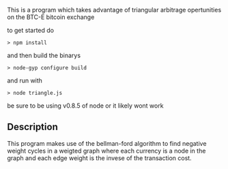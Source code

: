 This is a program which takes advantage of triangular arbitrage opertunities
on the BTC-E bitcoin exchange 

to get started do

`> npm install`

and then build the binarys 

`> node-gyp configure build`

and run with 

`> node triangle.js` 

be sure to be using v0.8.5 of node or it likely wont work

## Description

This program makes use of the bellman-ford algorithm to find negative weight cycles
in a weigted graph where each currency is a node in the graph and each edge weight is 
the invese of the transaction cost.